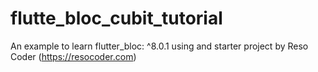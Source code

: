 # flutte_bloc_cubit_tutorial
An example to learn flutter_bloc: ^8.0.1 using and starter project by Reso Coder (https://resocoder.com)
